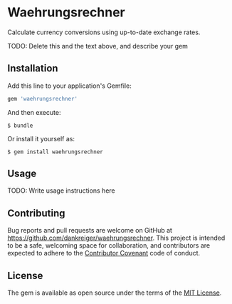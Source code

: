# Waehrungsrechner

Calculate currency conversions using up-to-date exchange rates.

TODO: Delete this and the text above, and describe your gem

## Installation

Add this line to your application's Gemfile:

```ruby
gem 'waehrungsrechner'
```

And then execute:

    $ bundle

Or install it yourself as:

    $ gem install waehrungsrechner

## Usage

TODO: Write usage instructions here

## Contributing

Bug reports and pull requests are welcome on GitHub at https://github.com/dankreiger/waehrungsrechner. This project is intended to be a safe, welcoming space for collaboration, and contributors are expected to adhere to the [Contributor Covenant](http://contributor-covenant.org) code of conduct.


## License

The gem is available as open source under the terms of the [MIT License](http://opensource.org/licenses/MIT).
